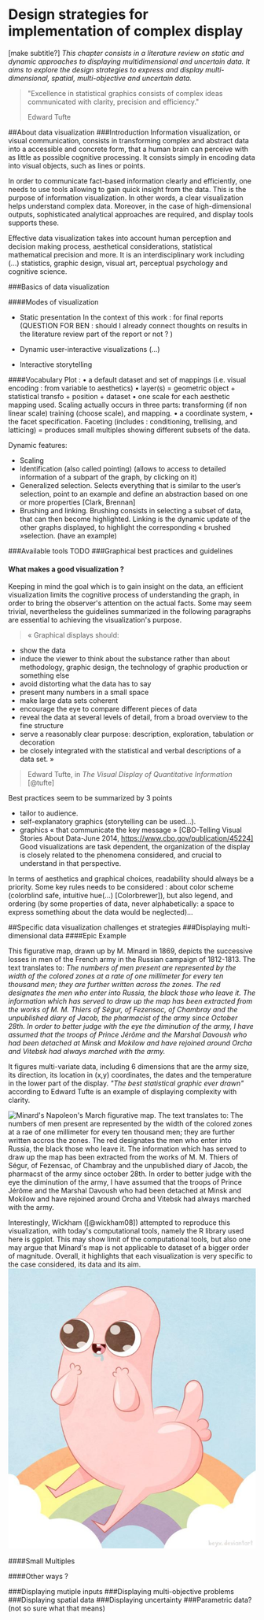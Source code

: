 # Design strategies for implementation of complex display
 [make subtitle?]
 *This chapter consists in a literature review on static and dynamic approaches to displaying multidimensional and uncertain data. It aims to explore the design strategies to express and display multi-dimensional, spatial, multi-objective and uncertain data.*
 
 > "Excellence in statistical graphics consists of complex ideas communicated with clarity, precision and efficiency."
> 
> Edward Tufte

##About data visualization
###Introduction
Information visualization, or visual communication, consists in transforming complex and abstract data into a accessible and concrete form, that a human brain can perceive with as little as possible cognitive processing. It consists simply in encoding data into visual objects, such as lines or points. 

In order to communicate fact-based information clearly and efficiently, one needs to use tools allowing to gain quick insight from the data. This is the purpose of information visualization. In other words, a clear visualization helps understand complex data. Moreover, in the case of high-dimensional outputs, sophisticated analytical approaches are required, and display tools supports these. 

Effective data visualization takes into account human perception and decision making process, aesthetical considerations, statistical mathematical precision and more. It is an interdisciplinary work including (...) statistics, graphic design, visual art, perceptual psychology and cognitive science.

###Basics of data visualization 

####Modes of visualization
* Static presentation
In the context of this work : for final reports (QUESTION FOR BEN : should I already connect thoughts on results in the literature review part of the report or not ? )

* Dynamic user-interactive visualizations (...)



* Interactive storytelling

####Vocabulary
Plot :
•	a default dataset and set of mappings (i.e. visual encoding : from variable to aesthetics) 
•	layer(s) = geometric object + statistical transfo + position + dataset
•	one scale for each aesthetic mapping used. Scaling actually occurs in three parts: transforming (if non linear scale) training (choose scale), and mapping.
•	a coordinate system, 
•	the facet specification. Faceting (includes : conditioning, trellising, and latticing) = produces small multiples showing different subsets of the data.

Dynamic features:
-	Scaling
-	Identification (also called pointing) (allows to access to detailed information of a subpart of the graph, by clicking on it)
-	Generalized selection. Selects everything that is similar to the user’s selection, point to an example and define an abstraction based on one or more properties [Clark, Brennan]
-	Brushing and linking. Brushing consists in selecting a subset of data, that can then become highlighted. Linking is the dynamic update of the other graphs displayed, to highlight the corresponding  « brushed »selection. (have an example)


###Available tools
TODO
###Graphical best practices and guidelines
#### What makes a good visualization ?
Keeping in mind the goal which is to gain insight on the data, an efficient visualization limits the cognitive process of understanding the graph, in order to bring the observer's attention on the actual facts. Some may seem trivial, nevertheless the guidelines summarized in the following paragraphs are essential to achieving the visualization's purpose. 

>« Graphical displays should:
- show the data
-	induce the viewer to think about the substance rather than about methodology, graphic design, the technology of graphic production or something else
-	avoid distorting what the data has to say
-	present many numbers in a small space
-	make large data sets coherent
-	encourage the eye to compare different pieces of data
-	reveal the data at several levels of detail, from a broad overview to the fine structure
-	serve a reasonably clear purpose: description, exploration, tabulation or decoration
-	be closely integrated with the statistical and verbal descriptions of a data set. » 
>
> Edward Tufte, in *The Visual Display of Quantitative Information* [@tufte]

Best practices seem to be summarized by 3 points
-	tailor to audience. 
-	self-explanatory graphics (storytelling can be used...). 
-	graphics « that communicate the key message » [CBO-Telling Visual Stories About Data-June 2014, https://www.cbo.gov/publication/45224] Good visualizations are task dependent, the organization of the display is closely related to the phenomena considered, and crucial to understand in that perspective.

In terms of aesthetics and graphical choices, readability should always be a priority. Some key rules needs to be considered : about color scheme (colorblind safe, intuitive hue(...) [Colorbrewer]), but also legend, and ordering (by some properties of data, never alphabetically: a space to express something about the data would be neglected)...

##Specific data visualization challenges et strategies
###Displaying multi-dimensional data
####Epic Example

This figurative map, drawn up by M. Minard in 1869, depicts the successive losses in men of the French army in the Russian campaign of 1812-1813. The text translates to: *The numbers of men present are represented by the width of the colored zones at a rate of one millimeter for every ten thousand men; they are further written across the zones. The red designates the men who enter into Russia, the black those who leave it. The information which has served to draw up the map has been extracted from the works of M. M. Thiers of Ségur, of Fezensac, of Chambray and the unpublished diary of Jacob, the pharmacist of the army since October 28th. In order to better judge with the eye the diminution of the army, I have assumed that the troops of Prince Jérôme and the Marshal Davoush who had been detached at Minsk and Mokilow and have rejoined around Orcha and Vitebsk had always marched with the army.*

It figures multi-variate data, including 6 dimensions that are the army size, its direction, its location in (x,y) coordinates, the dates and the temperature in the lower part of the display. *"The best statistical graphic ever drawn"* according to Edward Tufte is an example of displaying complexity with clarity.

![Minard's Napoleon's March figurative map. The text translates to: *The numbers of men present are represented by the width of the colored zones at a rae of one millimeter for every ten thousand men; they are further written accros the zones. The red designates the men who enter into Russia, the black those who leave it. The information which has served to draw up the map has been extracted from the works of M. M. Thiers of Ségur, of Fezensac, of Chambray and the unpublished diary of Jacob, the pharmacst of the army since october 28th. In order to better judge with the eye the diminution of the army, I have assumed that the troops of Prince Jérôme and the Marshal Davoush who had been detached at Minsk and Mokilow and have rejoined around Orcha and Vitebsk had always marched with the army.* ](https://upload.wikimedia.org/wikipedia/commons/2/29/Minard.png)

Interestingly, Wickham ([@wickham08])  attempted to reproduce this visualization, with today's computational tools, namely the R library used here is ggplot. This may show limit of the computational tools, but also one may argue that Minard's map is not applicable to dataset of a bigger order of magnitude. Overall, it highlights that each visualization is very specific to the case considered, its data and its aim. 
![Reproduction of Minard's Napoleon's March with ggplot [@wickham08]](../images/minard-ggplot.png)

####Small Multiples

####Other ways ?

###Displaying mutiple inputs
###Displaying multi-objective problems
###Displaying spatial data
###Displaying uncertainty
###Parametric data? (not so sure what that means)
